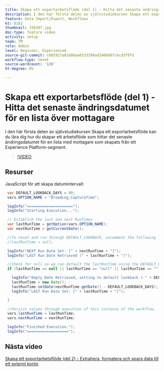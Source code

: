 ```yaml
---
title: Skapa ett exportarbetsflöde (del 1) - Hitta det senaste ändringsdatumet för en lista över mottagare
description: I den här första delen av självstudiekursen Skapa ett exportarbetsflöde kan du lära dig hur du skapar ett arbetsflöde som hittar det senaste ändringsdatumet för en lista med mottagare som skapats från ett Experience Platform-segment.
feature: Data Import/Export, Workflows
kt: 8162
thumbnail: 336387.jpg
doc-type: feature video
activity: setup
team: TM
role: Admin
level: Beginner, Experienced
source-git-commit: c685927a01d08ae6533399ad2466967c6cd3f9fd
workflow-type: tm+mt
source-wordcount: '120'
ht-degree: 0%

---
```



# Skapa ett exportarbetsflöde (del 1) - Hitta det senaste ändringsdatumet för en lista över mottagare

I den här första delen av självstudiekursen Skapa ett exportarbetsflöde kan du lära dig hur du skapar ett arbetsflöde som hittar det senaste ändringsdatumet för en lista med mottagare som skapats från ett Experience Platform-segment.

>[!VIDEO](https://video.tv.adobe.com/v/336387?quality=12)

## Resurser

JavaScript för att skapa datumintervall:

```java
 var DEFAULT_LOOKBACK_DAYS = 90;
 vars.OPTION_NAME = "BroadLog_CaptureTime";

 logInfo("=====================");
 logInfo("Starting Execution...");

 // Establish the last and next RunTimes
 var lastRunTime = getOption(vars.OPTION_NAME);
 var nextRunTime = getCurrentDate();

 //To reset and run through DEFAULT_LOOKBACK, uncomment the following line.
 //lastRunTime = null;

 logInfo("NEXT Run Date Set: [" + nextRunTime + "]");
 logInfo("LAST Run Date Retrieved (" + lastRunTime + ")");

 //Check for null so we can default the lastRunTime using the DEFAULT_LOOKBACK 
 if (lastRunTime == null || lastRunTime == "null" || lastRunTime == "") {

   logInfo("Empty Date Retrieved, setting to default lookback (-" + DEFAULT_LOOKBACK_DAYS + " days)");
   lastRunTime = new Date();
   lastRunTime.setDate(nextRunTime.getDate() - DEFAULT_LOOKBACK_DAYS);
   logInfo("LAST Run Date Set: [" + lastRunTime + "]");

 } 

 //Persist values through execution of this instance of the workflow.
 vars.lastRunTime = lastRunTime;
 vars.nextRunTime = nextRunTime;

 logInfo("Finished Execution.");
 logInfo("===================");
```

## Nästa video

[Skapa ett exportarbetsflöde (del 2) - Extrahera, formatera och spara data till ett externt konto](extract-format-save-data-to-external-account.md)
